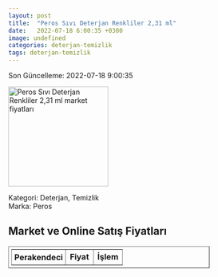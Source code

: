 ```yaml
---
layout: post
title:  "Peros Sıvı Deterjan Renkliler 2,31 ml"
date:   2022-07-18 6:00:35 +0300
image: undefined
categories: deterjan-temizlik
tags: deterjan-temizlik
---
```


Son Güncelleme: 2022-07-18 9:00:35

<img src="undefined" width="200" alt="Peros Sıvı Deterjan Renkliler 2,31 ml market fiyatları" />

Kategori: Deterjan, Temizlik
<br />
Marka: Peros

<h2>Market ve Online Satış Fiyatları</h2>

<table border="1" style="padding: 5px;width:80%;">
  <tr>
    <td style="padding: 5px;"><strong>Perakendeci</strong></td>
    <td><strong>Fiyat</strong></td>
    <td><strong>İşlem</strong></td>
  </tr>
  
</table>
